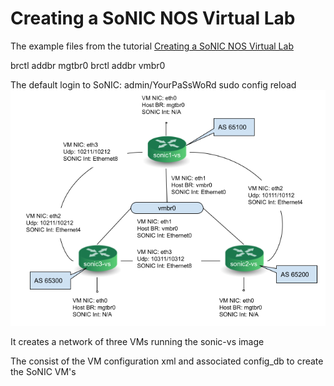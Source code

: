 #  Creating a SoNIC NOS Virtual Lab

The example files from the tutorial [Creating a SoNIC NOS Virtual Lab](http://192.168.2.100/http/sonic-lab.html)

brctl addbr mgtbr0
brctl addbr vmbr0

The default login to SoNIC: admin/YourPaSsWoRd
sudo config reload
<img src="https://github.com/adamdunstan/sonic-nos-vm-lab/blob/main/Sonic-basic-net.png">

It creates a network of three VMs running the sonic-vs image

The consist of the VM configuration xml and associated config_db to create the SoNIC VM's

